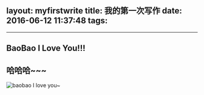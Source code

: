 ﻿layout: myfirstwrite
title: 我的第一次写作
date: 2016-06-12 11:37:48
tags:
---

---
BaoBao I Love You!!!
---
## 哈哈哈~~~
![baobao I love you~](http://mlick.github.io\source\img\baobao.jpg)